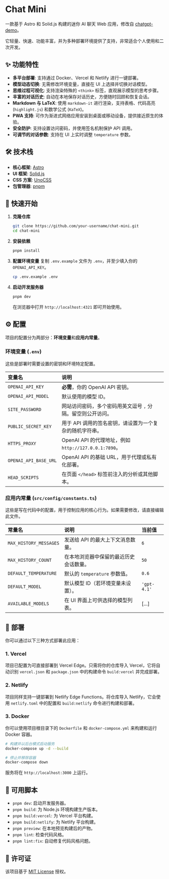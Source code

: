 # Chat Mini

一款基于 Astro 和 Solid.js 构建的迷你 AI 聊天 Web 应用，修改自 [chatgpt-demo](https://github.com/anse-app/chatgpt-demo)。

它轻量、快速、功能丰富，并为多种部署环境提供了支持，非常适合个人使用和二次开发。

## ✨ 功能特性

- **多平台部署**: 支持通过 Docker、Vercel 和 Netlify 进行一键部署。
- **模型动态切换**: 无需修改环境变量，直接在 UI 上选择并切换对话模型。
- **思维过程可视化**: 支持渲染特殊的 `<think>` 标签，直观展示模型的思考步骤。
- **丰富的对话历史**: 自动在本地保存对话历史，方便随时回顾和恢复会话。
- **Markdown 与 LaTeX**: 使用 `markdown-it` 进行渲染，支持表格、代码高亮 (`highlight.js`) 和数学公式 (`KaTeX`)。
- **PWA 支持**: 可作为渐进式网络应用安装到桌面或移动设备，提供接近原生的体验。
- **安全防护**: 支持设置访问密码，并使用签名机制保护 API 调用。
- **可调节的对话参数**: 支持在 UI 上实时调整 `temperature` 参数。

## 🛠️ 技术栈

- **核心框架**: [Astro](https://astro.build/)
- **UI 框架**: [Solid.js](https://www.solidjs.com/)
- **CSS 方案**: [UnoCSS](https://unocss.dev/)
- **包管理器**: [pnpm](https://pnpm.io/)

## 🚀 快速开始

1.  **克隆仓库**
    ```bash
    git clone https://github.com/your-username/chat-mini.git
    cd chat-mini
    ```

2.  **安装依赖**
    ```bash
    pnpm install
    ```

3.  **配置环境变量**
    复制 `.env.example` 文件为 `.env`，并至少填入你的 `OPENAI_API_KEY`。
    ```bash
    cp .env.example .env
    ```

4.  **启动开发服务器**
    ```bash
    pnpm dev
    ```
    在浏览器中打开 `http://localhost:4321` 即可开始使用。

## ⚙️ 配置

项目的配置分为两部分：**环境变量**和**应用内常量**。

### 环境变量 (`.env`)

这些是部署时需要设置的密钥和环境特定配置。

| 变量名 | 说明 |
| :--- | :--- |
| `OPENAI_API_KEY` | **必需**，你的 OpenAI API 密钥。 |
| `OPENAI_API_MODEL` | 默认使用的模型 ID。 |
| `SITE_PASSWORD` | 网站访问密码，多个密码用英文逗号 `,` 分隔。留空则公开访问。 |
| `PUBLIC_SECRET_KEY` | 用于 API 调用的签名密钥，请设置为一个复杂的随机字符串。 |
| `HTTPS_PROXY` | OpenAI API 的代理地址，例如 `http://127.0.0.1:7890`。 |
| `OPENAI_API_BASE_URL` | OpenAI API 的基础 URL，用于代理或私有化部署。 |
| `HEAD_SCRIPTS` | 在页面 `</head>` 标签前注入的分析或其他脚本。 |

### 应用内常量 (`src/config/constants.ts`)

这些是写在代码中的配置，用于控制应用的核心行为。如果需要修改，请直接编辑此文件。

| 常量名 | 说明 | 当前值 |
| :--- | :--- | :--- |
| `MAX_HISTORY_MESSAGES` | 发送给 API 的最大上下文消息数量。 | `6` |
| `MAX_HISTORY_COUNT` | 在本地浏览器中保留的最近历史会话数量。 | `50` |
| `DEFAULT_TEMPERATURE` | 默认的 `temperature` 参数值。 | `0.6` |
| `DEFAULT_MODEL` | 默认模型 ID（若环境变量未设置）。 | `'gpt-4.1'` |
| `AVAILABLE_MODELS` | 在 UI 界面上可供选择的模型列表。 | [...] |

## 🚢 部署

你可以通过以下三种方式部署此应用：

### 1. Vercel

项目已配置为可直接部署到 Vercel Edge。只需将你的仓库导入 Vercel，它将自动识别 `vercel.json` 和 `package.json` 中的构建命令 `build:vercel` 并完成部署。

### 2. Netlify

项目同样支持一键部署到 Netlify Edge Functions。将仓库导入 Netlify，它会使用 `netlify.toml` 中的配置和 `build:netlify` 命令进行构建和部署。

### 3. Docker

你可以使用项目根目录下的 `Dockerfile` 和 `docker-compose.yml` 来构建和运行 Docker 容器。

```bash
# 构建并以后台模式启动服务
docker-compose up -d --build

# 停止并移除容器
docker-compose down
```
服务将在 `http://localhost:3000` 上运行。

## 📜 可用脚本

- `pnpm dev`: 启动开发服务器。
- `pnpm build`: 为 Node.js 环境构建生产版本。
- `pnpm build:vercel`: 为 Vercel 平台构建。
- `pnpm build:netlify`: 为 Netlify 平台构建。
- `pnpm preview`: 在本地预览构建后的产物。
- `pnpm lint`: 检查代码风格。
- `pnpm lint:fix`: 自动修复代码风格问题。

## 📄 许可证

该项目基于 [MIT License](LICENSE) 授权。
